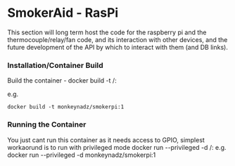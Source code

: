 # SmokerAid - RasPi
This section will long term host the code for the raspberry pi and the thermocouple/relay/fan code, and its interaction with other devices, and the future development 
of the API by which to interact with them (and DB links).
### Installation/Container Build
Build the container - docker build -t <reponame>/<name>:<tag>
 
 e.g.
 
    docker build -t monkeynadz/smokerpi:1
### Running the Container
You just cant run this container as it needs access to GPIO, simplest workaorund is to run with privileged mode docker run --privileged -d <reponame>/<name>:<tag> e.g. 
    docker run --privileged -d monkeynadz/smokerpi:1
